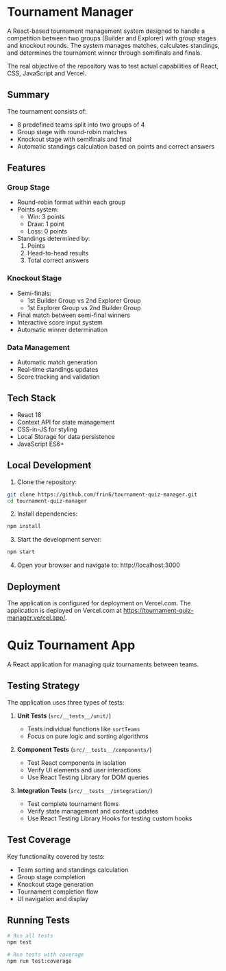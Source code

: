 # Tournament Manager

A React-based tournament management system designed to handle a competition between two groups (Builder and Explorer) with group stages and knockout rounds. The system manages matches, calculates standings, and determines the tournament winner through semifinals and finals.

The real objective of the repository was to test actual capabilities of React, CSS, JavaScript and Vercel.

## Summary

The tournament consists of:
- 8 predefined teams split into two groups of 4
- Group stage with round-robin matches
- Knockout stage with semifinals and final
- Automatic standings calculation based on points and correct answers

## Features

### Group Stage
- Round-robin format within each group
- Points system:
  - Win: 3 points
  - Draw: 1 point
  - Loss: 0 points
- Standings determined by:
  1. Points
  2. Head-to-head results
  3. Total correct answers

### Knockout Stage
- Semi-finals:
  - 1st Builder Group vs 2nd Explorer Group
  - 1st Explorer Group vs 2nd Builder Group
- Final match between semi-final winners
- Interactive score input system
- Automatic winner determination

### Data Management
- Automatic match generation
- Real-time standings updates
- Score tracking and validation

## Tech Stack

- React 18
- Context API for state management
- CSS-in-JS for styling
- Local Storage for data persistence
- JavaScript ES6+

## Local Development

1. Clone the repository:
```bash
git clone https://github.com/frin6/tournament-quiz-manager.git
cd tournament-quiz-manager
```

2. Install dependencies:
```bash
npm install
```

3. Start the development server:
```bash
npm start
```

4. Open your browser and navigate to:
http://localhost:3000

## Deployment

The application is configured for deployment on Vercel.com. The application is deployed on Vercel.com at https://tournament-quiz-manager.vercel.app/.


# Quiz Tournament App

A React application for managing quiz tournaments between teams.

## Testing Strategy

The application uses three types of tests:

1. **Unit Tests** (`src/__tests__/unit/`)
   - Tests individual functions like `sortTeams`
   - Focus on pure logic and sorting algorithms

2. **Component Tests** (`src/__tests__/components/`)
   - Test React components in isolation
   - Verify UI elements and user interactions
   - Use React Testing Library for DOM queries

3. **Integration Tests** (`src/__tests__/integration/`)
   - Test complete tournament flows
   - Verify state management and context updates
   - Use React Testing Library Hooks for testing custom hooks

## Test Coverage

Key functionality covered by tests:
- Team sorting and standings calculation
- Group stage completion
- Knockout stage generation
- Tournament completion flow
- UI navigation and display

## Running Tests

```bash
# Run all tests
npm test

# Run tests with coverage
npm run test:coverage
```

